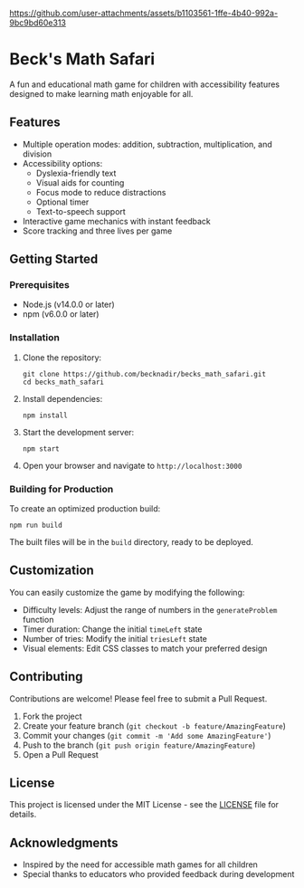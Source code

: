 https://github.com/user-attachments/assets/b1103561-1ffe-4b40-992a-9bc9bd60e313


# Beck's Math Safari

A fun and educational math game for children with accessibility features designed to make learning math enjoyable for all.

## Features

- Multiple operation modes: addition, subtraction, multiplication, and division
- Accessibility options:
  - Dyslexia-friendly text
  - Visual aids for counting
  - Focus mode to reduce distractions
  - Optional timer
  - Text-to-speech support
- Interactive game mechanics with instant feedback
- Score tracking and three lives per game

## Getting Started

### Prerequisites

- Node.js (v14.0.0 or later)
- npm (v6.0.0 or later)

### Installation

1. Clone the repository:
   ```
   git clone https://github.com/becknadir/becks_math_safari.git
   cd becks_math_safari
   ```

2. Install dependencies:
   ```
   npm install
   ```

3. Start the development server:
   ```
   npm start
   ```

4. Open your browser and navigate to `http://localhost:3000`

### Building for Production

To create an optimized production build:

```
npm run build
```

The built files will be in the `build` directory, ready to be deployed.

## Customization

You can easily customize the game by modifying the following:

- Difficulty levels: Adjust the range of numbers in the `generateProblem` function
- Timer duration: Change the initial `timeLeft` state
- Number of tries: Modify the initial `triesLeft` state
- Visual elements: Edit CSS classes to match your preferred design

## Contributing

Contributions are welcome! Please feel free to submit a Pull Request.

1. Fork the project
2. Create your feature branch (`git checkout -b feature/AmazingFeature`)
3. Commit your changes (`git commit -m 'Add some AmazingFeature'`)
4. Push to the branch (`git push origin feature/AmazingFeature`)
5. Open a Pull Request

## License

This project is licensed under the MIT License - see the [LICENSE](LICENSE) file for details.

## Acknowledgments

- Inspired by the need for accessible math games for all children
- Special thanks to educators who provided feedback during development 
